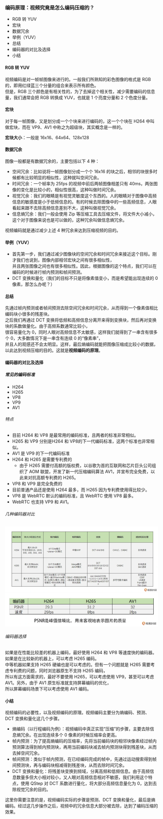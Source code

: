 ### 编码原理：视频究竟是怎么编码压缩的？

- RGB 转 YUV
- 宏块
- 数据冗余
- 举例（YUV）
- 总结
- 编码器的对比及选择
- 小结

#### RGB 转 YUV

视频编码是对一帧帧图像来进行的。一般我们所熟知的彩色图像的格式是 RGB 的，即用红绿蓝三个分量的组合来表示所有颜色。   
但是，RGB 三个颜色是有相关性的，为了去掉这个相关性，减少需要编码的信息量，我们通常会把 RGB 转换成 YUV，也就是 1 个亮度分量和 2 个色度分量。

#### 宏块

对于每一帧图像，又是划分成一个个块来进行编码的，这一个个块在 H264 中叫做宏块，而在 VP9、AV1 中称之为超级块，其实概念是一样的。

**宏块大小**：一般是 16x16、64x64、128x128

#### 数据冗余

图像一般都是有数据冗余的，主要包括以下 4 种：

- 空间冗余：比如说将一帧图像划分成一个个 16x16 的块之后，相邻的块很多时候都有比较明显的相似性，这种就叫空间冗余。
- 时间冗余：一个帧率为 25fps 的视频中前后两帧图像相差只有 40ms，两张图像的变化是比较小的，相似性很高，这种叫做时间冗余。
- 视觉冗余：我们的眼睛是有视觉灵敏度这个东西的。人的眼睛对于图像中高频信息的敏感度是小于低频信息的。有的时候去除图像中的一些高频信息，人眼看起来跟不去除高频信息差别不大，这种叫做视觉冗余。
- 信息熵冗余：我们一般会使用 Zip 等压缩工具去压缩文件，将文件大小减小，这个对于图像来说也是可以做的，这种冗余叫做信息熵冗余。

视频编码就是通过减少上述 4 种冗余来达到压缩视频的目的。

#### 举例（YUV）

- 首先第一步，我们通过减少图像块的空间冗余和时间冗余来接近这个目标。刚才我们也说到，图像内部相邻宏块之间有很多相似性，   
并且两张图像之间也有很多相似性。因此，根据图像的这个特点，我们可以在编码的时候进行帧内预测和帧间预测。
- DCT 变换和量化（我们的目标不只是将像素值变小，而是希望能出现连续的 0 像素，那怎么办呢？）

#### 总结

先通过帧内预测或者帧间预测去除空间冗余和时间冗余，从而得到一个像素值相比编码块小很多的残差块。    
之后我们再通过 DCT 变换将低频和高频信息分离开来得到变换块，然后再对变换块的系数做量化。由于高频系数通常比较小，   
很容易量化为 0，同时人眼对高频信息不太敏感，这样我们就得到了一串含有很多个 0，大多数情况下是一串含有连续 0 的“像素串”，   
并且人的观感还不会太明显。这样，最后熵编码就能把图像压缩成比较小的数据，以此达到视频压缩的目的。这就是**视频编码的原理**。

#### 编码器的对比及选择

##### 常见的编码标准

- H264
- H265
- VP8
- VP9
- AV1

###### 特点

- 目前 H264 和 VP8 是最常用的编码标准，且两者的标准非常相似。
- H265 和 VP9 分别是H264 和 VP8的下一代编码标准，这两个标准也非常相似。
- AV1 是 VP9 的下一代编码标准
- H264 和 H265 是需要专利费的
  - 由于 H265 需要付高额的版权费，以谷歌为首的互联网和芯片巨头公司组织了 AOM 联盟，开发了新一代压缩编码算法 AV1，并宣布完全免费，以此来对抗高额专利费的 H265。
- VP8 和 VP9 是完全免费的
- 目前普通产品还是使用 H264 最多，而 H265 因为专利费使用得比较少。
- VP8 是 WebRTC 默认的编码标准，且 WebRTC 使用 VP8 最多。
- WebRTC 也支持 VP9 和 AV1。

###### 几种编码器对比

![](../img/part2/section_4/p-1.webp)
![](../img/part2/section_4/p-2.webp)

###### 编码器选择

如果是在性能比较差的机器上编码，最好使用 H264 和 VP8 等速度快的编码器。如果是在比较新的机器上，可以考虑 H265 编码。   
中等机器如果支持 H265 硬编也是可以考虑的。但有一个问题就是 H265 需要考虑专利费的问题，同时浏览器原生不支持 H265 编码，   
所以有这方面需求的，最好不要使用 H265，可以考虑使用 VP9，甚至可以考虑 AV1。另外，由于 AV1 原生标准就支持屏幕编码的优化，   
所以屏幕编码场景下可以考虑使用 AV1 编码。

#### 小结

视频编码的必要性，以及视频编码的原理。视频编码主要分为熵编码、预测、DCT 变换和量化这几个步骤。
- 熵编码（以行程编码为例）：视频编码中真正实现“压缩”的步骤，主要去除信息熵冗余。在出现连续多个 0 像素的时候压缩率会更高。
- 帧内预测：为了提高熵编码的压缩率，先将当前编码块的相邻块像素经过帧内预测算法得到帧内预测块，再用当前编码块减去帧内预测块得到残差块，从而去掉空间冗余。
- 帧间预测：类似于帧内预测，在已经编码完成的帧中，先通过运动搜索得到帧间预测块，再与编码块相减得到残差块，从而去除时间冗余。
- DCT 变换和量化：将残差块变换到频域，分离高频和低频信息。由于高频信息数量多但大小相对较小，又人眼对高频信息相对不敏感，我们利用这个特点，使用 QStep 对 DCT 系数进行量化，将大部分高频信息量化为 0，达到去除视觉冗余的目的。
  
这里你需要注意的是，视频编码实际的步骤是预测、DCT 变换和量化，最后是熵编码。经过这几步操作之后，视频中的冗余信息大部分被去除，达到了编码压缩的效果。
